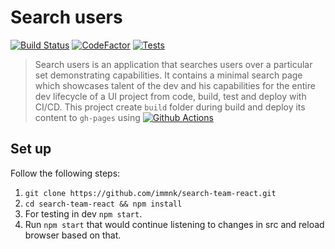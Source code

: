 # Search users

[![Build Status](https://github.com/immnk/search-team-react/actions/workflows/build_and_test.yml/badge.svg)](https://github.com/immnk/search-team-react/actions/workflows/build_and_test.yml) [![CodeFactor](https://www.codefactor.io/repository/github/immnk/search-team-react/badge?s=370a601c1f8264650427187abfa6c28a310930ea)](https://www.codefactor.io/repository/github/immnk/search-team-react) [![Tests](https://img.shields.io/badge/tests-covered-brightgreen.svg)](https://github.com/immnk/search-team-react/issues)

> Search users is an application that searches users over a particular set demonstrating capabilities. It contains a minimal search page which showcases talent of the dev and his capabilities for the entire dev lifecycle of a UI project from code, build, test and deploy with CI/CD. This project create `build` folder during build and deploy its content to `gh-pages` using [![Github Actions](https://img.shields.io/badge/GitHubActions-enabled-brightgreen.svg)](https://github.com/immnk/search-team-react/actions/workflows/build_and_deploy.yml)

## Set up

Follow the following steps:

1. `git clone https://github.com/immnk/search-team-react.git`
2. `cd search-team-react && npm install`
3. For testing in dev `npm start`.
4. Run `npm start` that would continue listening to changes in src and reload browser based on that.
